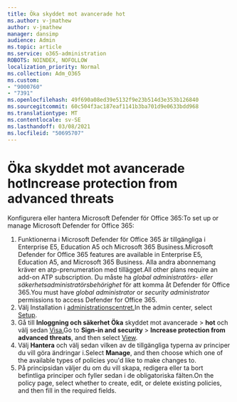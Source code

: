 ```yaml
---
title: Öka skyddet mot avancerade hot
ms.author: v-jmathew
author: v-jmathew
manager: dansimp
audience: Admin
ms.topic: article
ms.service: o365-administration
ROBOTS: NOINDEX, NOFOLLOW
localization_priority: Normal
ms.collection: Adm_O365
ms.custom:
- "9000760"
- "7391"
ms.openlocfilehash: 49f690a08ed39e5132f9e23b514d3e353b126840
ms.sourcegitcommit: 60c504f3ac187eaf1141b3ba701d9e0633bdd968
ms.translationtype: MT
ms.contentlocale: sv-SE
ms.lasthandoff: 03/08/2021
ms.locfileid: "50695707"
---
```

# <a name="increase-protection-from-advanced-threats"></a><span data-ttu-id="0415b-102">Öka skyddet mot avancerade hot</span><span class="sxs-lookup"><span data-stu-id="0415b-102">Increase protection from advanced threats</span></span>

<span data-ttu-id="0415b-103">Konfigurera eller hantera Microsoft Defender för Office 365:</span><span class="sxs-lookup"><span data-stu-id="0415b-103">To set up or manage Microsoft Defender for Office 365:</span></span>

1. <span data-ttu-id="0415b-104">Funktionerna i Microsoft Defender för Office 365 är tillgängliga i Enterprise E5, Education A5 och Microsoft 365 Business.</span><span class="sxs-lookup"><span data-stu-id="0415b-104">Microsoft Defender for Office 365 features are available in Enterprise E5, Education A5, and Microsoft 365 Business.</span></span> <span data-ttu-id="0415b-105">Alla andra abonnemang kräver en atp-prenumeration med tillägget.</span><span class="sxs-lookup"><span data-stu-id="0415b-105">All other plans require an add-on ATP subscription.</span></span> <span data-ttu-id="0415b-106">Du måste ha *global administratörs-* *eller säkerhetsadministratörsbehörighet* för att komma åt Defender för Office 365.</span><span class="sxs-lookup"><span data-stu-id="0415b-106">You must have *global administrator* or *security administrator* permissions to access Defender for Office 365.</span></span>
2. <span data-ttu-id="0415b-107">Välj Installation i [administrationscentret.](https://go.microsoft.com/fwlink/p/?linkid=2075721)</span><span class="sxs-lookup"><span data-stu-id="0415b-107">In the admin center, select [Setup](https://go.microsoft.com/fwlink/p/?linkid=2075721).</span></span>
3. <span data-ttu-id="0415b-108">Gå till **Inloggning och säkerhet Öka** skyddet mot avancerade  >  **hot** och välj sedan [Visa.](https://go.microsoft.com/fwlink/?linkid=2109302)</span><span class="sxs-lookup"><span data-stu-id="0415b-108">Go to **Sign-in and security** > **Increase protection from advanced threats**, and then select [View](https://go.microsoft.com/fwlink/?linkid=2109302).</span></span>
4. <span data-ttu-id="0415b-109">Välj **Hantera** och välj sedan vilken av de tillgängliga typerna av principer du vill göra ändringar i.</span><span class="sxs-lookup"><span data-stu-id="0415b-109">Select **Manage**, and then choose which one of the available types of policies you'd like to make changes to.</span></span>
5. <span data-ttu-id="0415b-110">På principsidan väljer du om du vill skapa, redigera eller ta bort befintliga principer och fyller sedan i de obligatoriska fälten.</span><span class="sxs-lookup"><span data-stu-id="0415b-110">On the policy page, select whether to create, edit, or delete existing policies, and then fill in the required fields.</span></span>
